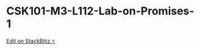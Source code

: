 # CSK101-M3-L112-Lab-on-Promises-1

[Edit on StackBlitz ⚡️](https://stackblitz.com/edit/web-platform-b7b4sy)